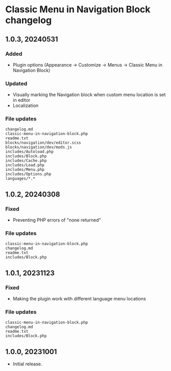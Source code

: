 # Classic Menu in Navigation Block changelog

## 1.0.3, 20240531

### Added
- Plugin options (Appearance → Customize → Menus → Classic Menu in Navigation Block)

### Updated
- Visually marking the Navigation block when custom menu location is set in editor
- Localization

### File updates
	changelog.md
	classic-menu-in-navigation-block.php
	readme.txt
	blocks/navigation/dev/editor.scss
	blocks/navigation/dev/mods.js
	includes/Autoload.php
	includes/Block.php
	includes/Cache.php
	includes/Load.php
	includes/Menu.php
	includes/Options.php
	languages/*.*


## 1.0.2, 20240308

### Fixed
- Preventing PHP errors of "none returned"

### File updates
	classic-menu-in-navigation-block.php
	changelog.md
	readme.txt
	includes/Block.php


## 1.0.1, 20231123

### Fixed
- Making the plugin work with different language menu locations

### File updates
	classic-menu-in-navigation-block.php
	changelog.md
	readme.txt
	includes/Block.php


## 1.0.0, 20231001

- Initial release.
